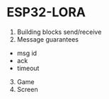 # ESP32-LORA

1. Building blocks send/receive
2. Message guarantees
  - msg id
  - ack
  - timeout
3. Game
5. Screen
